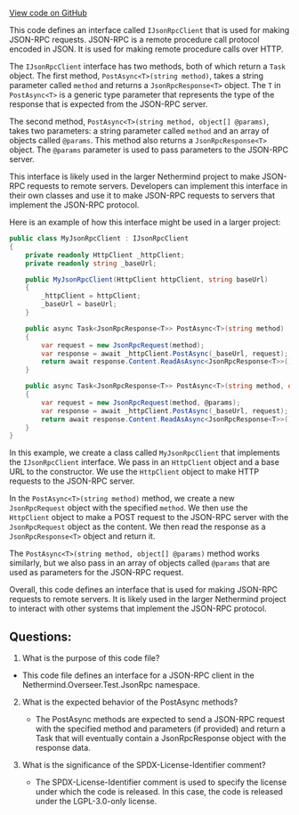 [View code on GitHub](https://github.com/NethermindEth/nethermind/src/Nethermind/Nethermind.Overseer.Test/JsonRpc/IJsonRpcClient.cs)

This code defines an interface called `IJsonRpcClient` that is used for making JSON-RPC requests. JSON-RPC is a remote procedure call protocol encoded in JSON. It is used for making remote procedure calls over HTTP. 

The `IJsonRpcClient` interface has two methods, both of which return a `Task` object. The first method, `PostAsync<T>(string method)`, takes a string parameter called `method` and returns a `JsonRpcResponse<T>` object. The `T` in `PostAsync<T>` is a generic type parameter that represents the type of the response that is expected from the JSON-RPC server. 

The second method, `PostAsync<T>(string method, object[] @params)`, takes two parameters: a string parameter called `method` and an array of objects called `@params`. This method also returns a `JsonRpcResponse<T>` object. The `@params` parameter is used to pass parameters to the JSON-RPC server. 

This interface is likely used in the larger Nethermind project to make JSON-RPC requests to remote servers. Developers can implement this interface in their own classes and use it to make JSON-RPC requests to servers that implement the JSON-RPC protocol. 

Here is an example of how this interface might be used in a larger project:

```csharp
public class MyJsonRpcClient : IJsonRpcClient
{
    private readonly HttpClient _httpClient;
    private readonly string _baseUrl;

    public MyJsonRpcClient(HttpClient httpClient, string baseUrl)
    {
        _httpClient = httpClient;
        _baseUrl = baseUrl;
    }

    public async Task<JsonRpcResponse<T>> PostAsync<T>(string method)
    {
        var request = new JsonRpcRequest(method);
        var response = await _httpClient.PostAsync(_baseUrl, request);
        return await response.Content.ReadAsAsync<JsonRpcResponse<T>>();
    }

    public async Task<JsonRpcResponse<T>> PostAsync<T>(string method, object[] @params)
    {
        var request = new JsonRpcRequest(method, @params);
        var response = await _httpClient.PostAsync(_baseUrl, request);
        return await response.Content.ReadAsAsync<JsonRpcResponse<T>>();
    }
}
```

In this example, we create a class called `MyJsonRpcClient` that implements the `IJsonRpcClient` interface. We pass in an `HttpClient` object and a base URL to the constructor. We use the `HttpClient` object to make HTTP requests to the JSON-RPC server. 

In the `PostAsync<T>(string method)` method, we create a new `JsonRpcRequest` object with the specified `method`. We then use the `HttpClient` object to make a POST request to the JSON-RPC server with the `JsonRpcRequest` object as the content. We then read the response as a `JsonRpcResponse<T>` object and return it. 

The `PostAsync<T>(string method, object[] @params)` method works similarly, but we also pass in an array of objects called `@params` that are used as parameters for the JSON-RPC request. 

Overall, this code defines an interface that is used for making JSON-RPC requests to remote servers. It is likely used in the larger Nethermind project to interact with other systems that implement the JSON-RPC protocol.
## Questions: 
 1. What is the purpose of this code file?
   - This code file defines an interface for a JSON-RPC client in the Nethermind.Overseer.Test.JsonRpc namespace.

2. What is the expected behavior of the PostAsync methods?
   - The PostAsync methods are expected to send a JSON-RPC request with the specified method and parameters (if provided) and return a Task that will eventually contain a JsonRpcResponse object with the response data.

3. What is the significance of the SPDX-License-Identifier comment?
   - The SPDX-License-Identifier comment is used to specify the license under which the code is released. In this case, the code is released under the LGPL-3.0-only license.